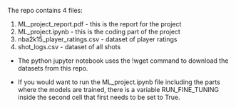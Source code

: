 The repo contains 4 files:
1. ML_project_report.pdf - this is the report for the project
2. ML_project.ipynb - this is the coding part of the project
3. nba2k15_player_ratings.csv - dataset of player ratings
4. shot_logs.csv - dataset of all shots

- The python jupyter notebook uses the !wget command to download the datasets from this repo.

- If you would want to run the ML_project.ipynb file including the parts where the models are trained, there is a variable RUN_FINE_TUNING inside the second cell that first needs to be set to True.
